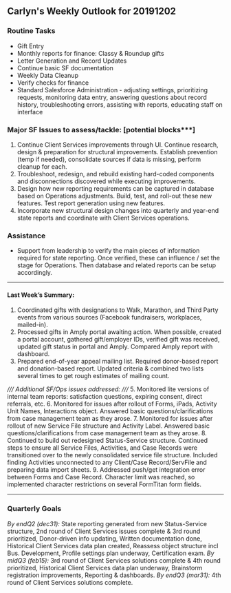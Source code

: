 ## Carlyn's Weekly Outlook for 20191202
### Routine Tasks
* Gift Entry
* Monthly reports for finance: Classy & Roundup gifts
* Letter Generation and Record Updates
* Continue basic SF documentation
* Weekly Data Cleanup
* Verify checks for finance
* Standard Salesforce Administration - adjusting settings, prioritizing requests, monitoring data entry, answering questions about record history, troubleshooting errors, assisting with reports, educating staff on interface

### Major SF Issues to assess/tackle: [potential blocks***]
1. Continue Client Services improvements through UI.  Continue research, design & preparation for structural improvements.  Establish prevention (temp if needed), consolidate sources if data is missing, perform cleanup for each.
2. Troubleshoot, redesign, and rebuild existing hard-coded components and disconnections discovered while executing improvements.
3. Design how new reporting requirements can be captured in database based on Operations adjustments.  Build, test, and roll-out these new features.  Test report generation using new features.
4. Incorporate new structural design changes into quarterly and year-end state reports and coordinate with Client Services operations.

### Assistance
* Support from leadership to verify the main pieces of information required for state reporting.  Once verified, these can influence / set the stage for Operations.  Then database and related reports can be setup accordingly.

- - - -
#### Last Week’s Summary:
1. Coordinated gifts with designations to Walk, Marathon, and Third Party events from various sources (Facebook fundraisers, workplaces, mailed-in). 
2. Processed gifts in Amply portal awaiting action.  When possible, created a portal account, gathered gift/employer IDs, verified gift was received, updated gift status in portal and Amply.  Compared Amply report with dashboard.
3. Prepared end-of-year appeal mailing list.  Required donor-based report and donation-based report.  Updated criteria & combined two lists several times to get rough estimates of mailing count.  

*/// Additional SF/Ops issues addressed: ///*
5. Monitored lite versions of internal team reports: satisfaction questions, expiring consent, direct referrals, etc.
6. Monitored for issues after rollout of Forms, iPads, Activity Unit Names, Interactions object.  Answered basic questions/clarifications from case management team as they arose.
7. Monitored for issues after rollout of new Service File structure and Activity Label.  Answered basic questions/clarifications from case management team as they arose.
8. Continued to build out redesigned Status-Service structure.  Continued steps to ensure all Service Files, Activities, and Case Records were transitioned over to the newly consolidated service file structure.  Included finding Activities unconnected to any Client/Case Record/ServFile and preparing data import sheets.
9. Addressed push/get integration error between Forms and Case Record.  Character limit was reached, so implemented character restrictions on several FormTitan form fields.   

- - - -
### Quarterly Goals
*By endQ2 (dec31):* State reporting generated from new Status-Service structure, 2nd round of Client Services issues complete & 3rd round prioritized, Donor-driven info updating, Written documentation done, Historical Client Services data plan created, Reassess object structure incl Bus. Development, Profile settings plan underway, Certification exam.
*By midQ3 (feb15):* 3rd round of Client Services solutions complete & 4th round prioritized, Historical Client Services data plan underway, Brainstorm registration improvements, Reporting & dashboards.
*By endQ3 (mar31):* 4th round of Client Services solutions complete.